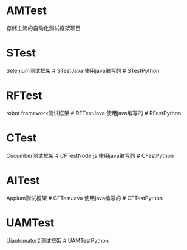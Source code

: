 # AMTest
存储主流的自动化测试框架项目
# STest
Selenium测试框架
    # STestJava
      使用java编写的
    # STestPython 
# RFTest
robot framework测试框架
    # RFTestJava
      使用java编写的
    # RFestPython
# CTest
Cucumber测试框架
    # CFTestNode.js
      使用java编写的
    # CFestPython 
# AITest
Appium测试框架
    # CFTestJava
      使用java编写的
    # CFTestPython  
# UAMTest
Uiautomator2测试框架
    # UAMTestPython    
    
    
    
    
